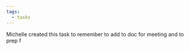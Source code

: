```yaml
---
tags:
  - tasks
---
```

Michelle created this task to remember to add to doc for meeting and to prep f

 